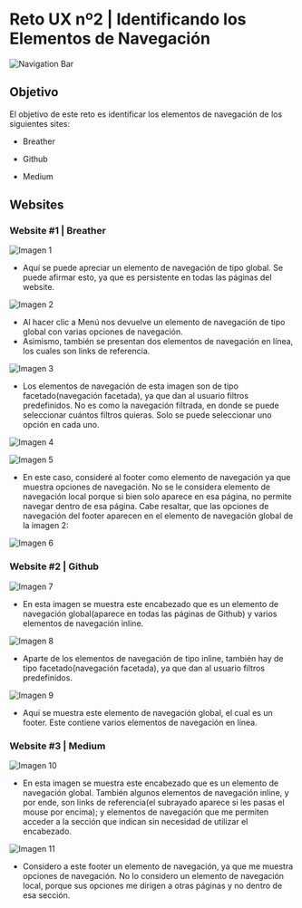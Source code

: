 # **Reto UX nº2 | Identificando los Elementos de Navegación**

![Navigation Bar](assets/images/navbar.gif)

## **Objetivo**

El objetivo de este reto es identificar los elementos de navegación de los siguientes sites:

* Breather

* Github

* Medium

## **Websites**

### **Website #1 | Breather**

![Imagen 1](assets/images/image1.JPG)

* Aquí se puede apreciar un elemento de navegación de tipo global. Se puede afirmar esto, ya que es persistente en todas las páginas del website.

![Imagen 2](assets/images/image2.JPG)

* Al hacer clic a Menú nos devuelve un elemento de navegación de tipo global con varias opciones de navegación.
* Asimismo, también se presentan dos elementos de navegación en línea, los cuales son links de referencia.

![Imagen 3](assets/images/image3.JPG)

* Los elementos de navegación de esta imagen son de tipo facetado(navegación facetada), ya que dan al usuario filtros predefinidos. No es como la navegación filtrada, en donde se puede seleccionar cuántos filtros quieras. Solo se puede seleccionar uno opción en cada uno.

![Imagen 4](assets/images/image4.JPG)

![Imagen 5](assets/images/image5.JPG)

* En este caso, consideré al footer como elemento de navegación ya que muestra opciones de navegación. No se le considera elemento de navegación local porque si bien solo aparece en esa página, no permite navegar dentro de esa página. Cabe resaltar, que las opciones de navegación del footer aparecen en el elemento de navegación global de la imagen 2:

![Imagen 6](assets/images/image2.JPG)

### **Website #2 | Github**

![Imagen 7](assets/images/image7.JPG)

* En esta imagen se muestra este encabezado que es un elemento de navegación global(aparece en todas las páginas de Github) y varios elementos de navegación inline.

![Imagen 8](assets/images/image8.JPG)

* Aparte de los elementos de navegación de tipo inline, también hay de tipo facetado(navegación facetada), ya que dan al usuario filtros predefinidos.

![Imagen 9](assets/images/image9.JPG)

* Aquí se muestra este elemento de navegación global, el cual es un footer. Este contiene varios elementos de navegación en línea.

### **Website #3 | Medium**

![Imagen 10](assets/images/image10.JPG)

* En esta imagen se muestra este encabezado que es un elemento de navegación global. También algunos elementos de navegación inline, y por ende, son links de referencia(el subrayado aparece si les pasas el mouse por encima); y elementos de navegación que me permiten acceder a la sección que indican sin necesidad de utilizar el encabezado.

![Imagen 11](assets/images/image11.JPG)

* Considero a este footer un elemento de navegación, ya que me muestra opciones de navegación. No lo considero un elemento de navegación local, porque sus opciones me dirigen a otras páginas y no dentro de esa sección.